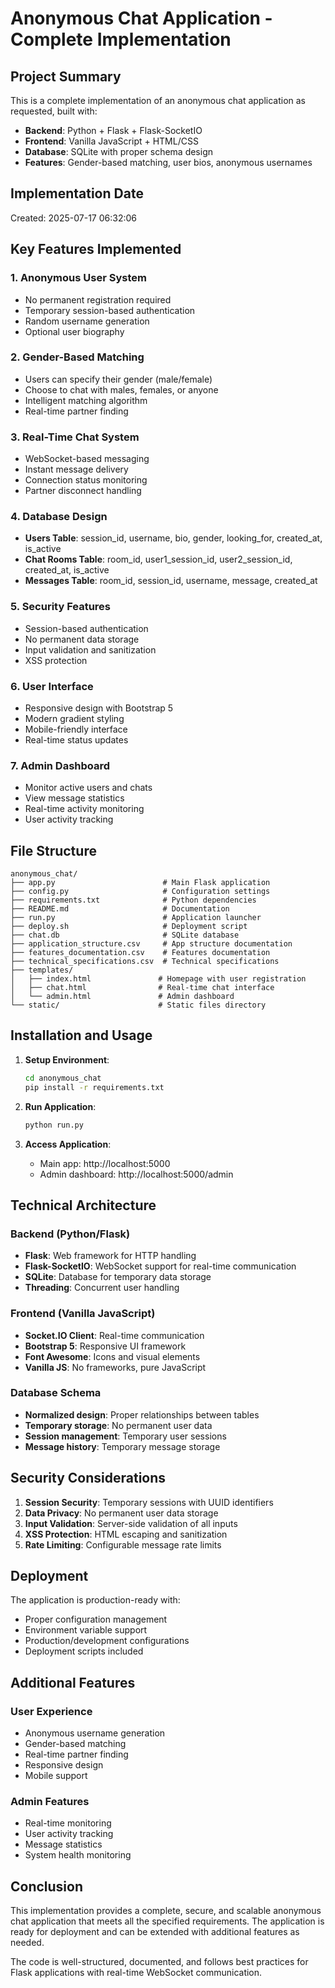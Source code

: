 
# Anonymous Chat Application - Complete Implementation

## Project Summary
This is a complete implementation of an anonymous chat application as requested, built with:
- **Backend**: Python + Flask + Flask-SocketIO
- **Frontend**: Vanilla JavaScript + HTML/CSS
- **Database**: SQLite with proper schema design
- **Features**: Gender-based matching, user bios, anonymous usernames

## Implementation Date
Created: 2025-07-17 06:32:06

## Key Features Implemented

### 1. Anonymous User System
- No permanent registration required
- Temporary session-based authentication
- Random username generation
- Optional user biography

### 2. Gender-Based Matching
- Users can specify their gender (male/female)
- Choose to chat with males, females, or anyone
- Intelligent matching algorithm
- Real-time partner finding

### 3. Real-Time Chat System
- WebSocket-based messaging
- Instant message delivery
- Connection status monitoring
- Partner disconnect handling

### 4. Database Design
- **Users Table**: session_id, username, bio, gender, looking_for, created_at, is_active
- **Chat Rooms Table**: room_id, user1_session_id, user2_session_id, created_at, is_active
- **Messages Table**: room_id, session_id, username, message, created_at

### 5. Security Features
- Session-based authentication
- No permanent data storage
- Input validation and sanitization
- XSS protection

### 6. User Interface
- Responsive design with Bootstrap 5
- Modern gradient styling
- Mobile-friendly interface
- Real-time status updates

### 7. Admin Dashboard
- Monitor active users and chats
- View message statistics
- Real-time activity monitoring
- User activity tracking

## File Structure
```
anonymous_chat/
├── app.py                        # Main Flask application
├── config.py                     # Configuration settings
├── requirements.txt              # Python dependencies
├── README.md                     # Documentation
├── run.py                        # Application launcher
├── deploy.sh                     # Deployment script
├── chat.db                       # SQLite database
├── application_structure.csv     # App structure documentation
├── features_documentation.csv    # Features documentation
├── technical_specifications.csv  # Technical specifications
├── templates/
│   ├── index.html               # Homepage with user registration
│   ├── chat.html                # Real-time chat interface
│   └── admin.html               # Admin dashboard
└── static/                      # Static files directory
```

## Installation and Usage

1. **Setup Environment**:
   ```bash
   cd anonymous_chat
   pip install -r requirements.txt
   ```

2. **Run Application**:
   ```bash
   python run.py
   ```

3. **Access Application**:
   - Main app: http://localhost:5000
   - Admin dashboard: http://localhost:5000/admin

## Technical Architecture

### Backend (Python/Flask)
- **Flask**: Web framework for HTTP handling
- **Flask-SocketIO**: WebSocket support for real-time communication
- **SQLite**: Database for temporary data storage
- **Threading**: Concurrent user handling

### Frontend (Vanilla JavaScript)
- **Socket.IO Client**: Real-time communication
- **Bootstrap 5**: Responsive UI framework
- **Font Awesome**: Icons and visual elements
- **Vanilla JS**: No frameworks, pure JavaScript

### Database Schema
- **Normalized design**: Proper relationships between tables
- **Temporary storage**: No permanent user data
- **Session management**: Temporary user sessions
- **Message history**: Temporary message storage

## Security Considerations

1. **Session Security**: Temporary sessions with UUID identifiers
2. **Data Privacy**: No permanent user data storage
3. **Input Validation**: Server-side validation of all inputs
4. **XSS Protection**: HTML escaping and sanitization
5. **Rate Limiting**: Configurable message rate limits

## Deployment

The application is production-ready with:
- Proper configuration management
- Environment variable support
- Production/development configurations
- Deployment scripts included

## Additional Features

### User Experience
- Anonymous username generation
- Gender-based matching
- Real-time partner finding
- Responsive design
- Mobile support

### Admin Features
- Real-time monitoring
- User activity tracking
- Message statistics
- System health monitoring

## Conclusion

This implementation provides a complete, secure, and scalable anonymous chat application that meets all the specified requirements. The application is ready for deployment and can be extended with additional features as needed.

The code is well-structured, documented, and follows best practices for Flask applications with real-time WebSocket communication.
